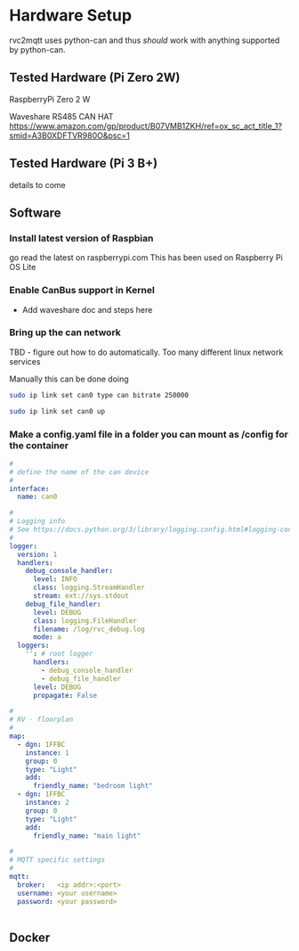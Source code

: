 # Hardware Setup

rvc2mqtt uses python-can and thus *should* work with anything supported by python-can. 

## Tested Hardware (Pi Zero 2W)

RaspberryPi Zero 2 W

Waveshare RS485 CAN HAT
<https://www.amazon.com/gp/product/B07VMB1ZKH/ref=ox_sc_act_title_1?smid=A3B0XDFTVR980O&psc=1>


## Tested Hardware (Pi 3 B+)

details to come

## Software

### Install latest version of Raspbian

go read the latest on raspberrypi.com
This has been used on Raspberry Pi OS Lite 

### Enable CanBus support in Kernel

* Add waveshare doc and steps here

### Bring up the can network

TBD - figure out how to do automatically.  Too many different linux network services

Manually this can be done doing

``` bash
sudo ip link set can0 type can bitrate 250000

sudo ip link set can0 up
```

### Make a config.yaml file in a folder you can mount as /config for the container

```yaml
#
# define the name of the can device
#
interface:
  name: can0

#
# Logging info
# See https://docs.python.org/3/library/logging.config.html#logging-config-dictschema
#
logger:
  version: 1
  handlers:
    debug_console_handler:
      level: INFO
      class: logging.StreamHandler
      stream: ext://sys.stdout
    debug_file_handler:
      level: DEBUG
      class: logging.FileHandler
      filename: /log/rvc_debug.log
      mode: a
  loggers: 
    '': # root logger
      handlers: 
        - debug_console_handler
        - debug_file_handler
      level: DEBUG
      propagate: False

#
# RV - floorplan
#
map: 
  - dgn: 1FFBC
    instance: 1
    group: 0
    type: "Light"
    add:
      friendly_name: "bedroom light"
  - dgn: 1FFBC
    instance: 2
    group: 0
    type: "Light"
    add:
      friendly_name: "main light"

#
# MQTT specific settings
#
mqtt:
  broker:   <ip addr>:<port>
  username: <your username>
  password: <your password>
  
```


## Docker


